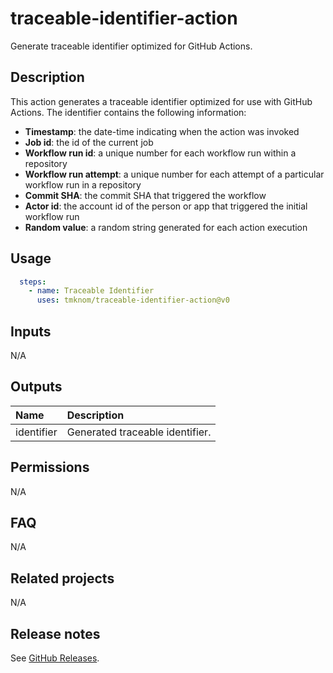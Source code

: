 # traceable-identifier-action

Generate traceable identifier optimized for GitHub Actions.

<!-- actdocs start -->

## Description

This action generates a traceable identifier optimized for use with GitHub Actions.
The identifier contains the following information:

- **Timestamp**: the date-time indicating when the action was invoked
- **Job id**: the id of the current job
- **Workflow run id**: a unique number for each workflow run within a repository
- **Workflow run attempt**: a unique number for each attempt of a particular workflow run in a repository
- **Commit SHA**: the commit SHA that triggered the workflow
- **Actor id**: the account id of the person or app that triggered the initial workflow run
- **Random value**: a random string generated for each action execution

## Usage

```yaml
  steps:
    - name: Traceable Identifier
      uses: tmknom/traceable-identifier-action@v0
```

## Inputs

N/A

## Outputs

| Name | Description |
| :--- | :---------- |
| identifier | Generated traceable identifier. |

<!-- actdocs end -->

## Permissions

N/A

## FAQ

N/A

## Related projects

N/A

## Release notes

See [GitHub Releases][releases].

[releases]: https://github.com/tmknom/traceable-identifier-action/releases
